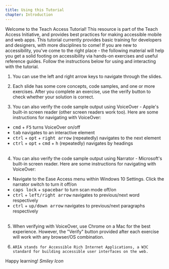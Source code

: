 ```yaml
---
title: Using this Tutorial
chapter: Introduction
---
```

Welcome to the Teach Access Tutorial! This resource is part of the Teach Access Initiative, and provides best practices for making accessible mobile and web apps. This tutorial currently provides basic training for developers and designers, with more disciplines to come! If you are new to accessibility, you've come to the right place - the following material will help you get a solid footing on accessibility via hands-on exercises and useful reference guides. Follow the instructions below for using and interacting with the tutorial.

1. You can use the left and right arrow keys to navigate through the slides.

2. Each slide has some core concepts, code samples, and one or more exercises. After you complete an exercise,
use the verify button to check whether your solution is correct.

3. You can also verify the code sample output using VoiceOver - Apple's built-in screen reader (other screen readers work too). Here are some instructions for navigating with VoiceOver:
  * <kbd>cmd</kbd> + <kbd>F5</kbd> turns VoiceOver on/off
  * <kbd>tab</kbd> navigates to an interactive element
  * <kbd>ctrl</kbd> + <kbd>opt</kbd> + <kbd>right arrow</kbd> (repeatedly) navigates to the next element
  * <kbd>ctrl</kbd> + <kbd>opt</kbd> + <kbd>cmd</kbd> + <kbd>h</kbd> (repeatedly) navigates by headings
<br><br>

4. You can also verify the code sample output using Narrator - Microsoft's built-in screen reader. Here are some instructions for navigating with VoiceOver:
  * Navigate to the Ease Access menu within Windows 10 Settings. Click the narrator switch to turn it off/on
  * <kbd>caps lock</kbd> + <kbd>spacebar</kbd> to turn scan mode off/on
  * <kbd>ctrl</kbd> + <kbd>left/right arrow</kbd> navigates to previous/next word respectively
  * <kbd>ctrl</kbd> + <kbd>up/down arrow</kbd> navigates to previous/next paragraphs respectively
<br><br>

5. When verifying with VoiceOver, use Chrome on a Mac for the best experience. However, the "Verify" button provided after each exercise will work with any browser/OS combination.

6.     ARIA stands for Accessible Rich Internet Applications, a W3C standard for building accessible user interfaces on the web.

Happy learning! <i class="fa fa-smile-o"><i class="accessible_elem">Smiley Icon</i></i>
